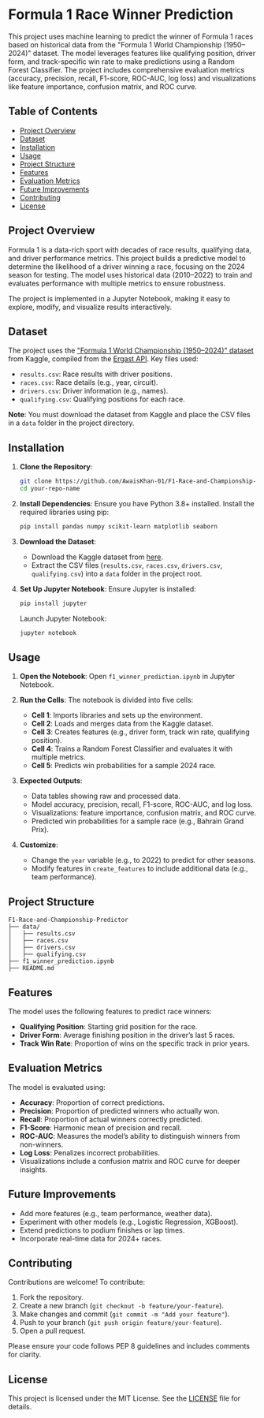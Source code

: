 # Formula 1 Race Winner Prediction

This project uses machine learning to predict the winner of Formula 1 races based on historical data from the "Formula 1 World Championship (1950–2024)" dataset. The model leverages features like qualifying position, driver form, and track-specific win rate to make predictions using a Random Forest Classifier. The project includes comprehensive evaluation metrics (accuracy, precision, recall, F1-score, ROC-AUC, log loss) and visualizations like feature importance, confusion matrix, and ROC curve.

## Table of Contents
- [Project Overview](#project-overview)
- [Dataset](#dataset)
- [Installation](#installation)
- [Usage](#usage)
- [Project Structure](#project-structure)
- [Features](#features)
- [Evaluation Metrics](#evaluation-metrics)
- [Future Improvements](#future-improvements)
- [Contributing](#contributing)
- [License](#license)

## Project Overview
Formula 1 is a data-rich sport with decades of race results, qualifying data, and driver performance metrics. This project builds a predictive model to determine the likelihood of a driver winning a race, focusing on the 2024 season for testing. The model uses historical data (2010–2022) to train and evaluates performance with multiple metrics to ensure robustness.

The project is implemented in a Jupyter Notebook, making it easy to explore, modify, and visualize results interactively.

## Dataset
The project uses the ["Formula 1 World Championship (1950–2024)" dataset](https://www.kaggle.com/datasets/rohanrao/formula-1-world-championship-1950-2020) from Kaggle, compiled from the [Ergast API](http://ergast.com/mrd/). Key files used:
- `results.csv`: Race results with driver positions.
- `races.csv`: Race details (e.g., year, circuit).
- `drivers.csv`: Driver information (e.g., names).
- `qualifying.csv`: Qualifying positions for each race.

**Note**: You must download the dataset from Kaggle and place the CSV files in a `data` folder in the project directory.

## Installation
1. **Clone the Repository**:
   ```bash
   git clone https://github.com/AwaisKhan-01/F1-Race-and-Championship-Predictor.git
   cd your-repo-name
   ```

2. **Install Dependencies**:
   Ensure you have Python 3.8+ installed. Install the required libraries using pip:
   ```bash
   pip install pandas numpy scikit-learn matplotlib seaborn
   ```

3. **Download the Dataset**:
   - Download the Kaggle dataset from [here](https://www.kaggle.com/datasets/rohanrao/formula-1-world-championship-1950-2020).
   - Extract the CSV files (`results.csv`, `races.csv`, `drivers.csv`, `qualifying.csv`) into a `data` folder in the project root.

4. **Set Up Jupyter Notebook**:
   Ensure Jupyter is installed:
   ```bash
   pip install jupyter
   ```
   Launch Jupyter Notebook:
   ```bash
   jupyter notebook
   ```

## Usage
1. **Open the Notebook**:
   Open `f1_winner_prediction.ipynb` in Jupyter Notebook.

2. **Run the Cells**:
   The notebook is divided into five cells:
   - **Cell 1**: Imports libraries and sets up the environment.
   - **Cell 2**: Loads and merges data from the Kaggle dataset.
   - **Cell 3**: Creates features (e.g., driver form, track win rate, qualifying position).
   - **Cell 4**: Trains a Random Forest Classifier and evaluates it with multiple metrics.
   - **Cell 5**: Predicts win probabilities for a sample 2024 race.

3. **Expected Outputs**:
   - Data tables showing raw and processed data.
   - Model accuracy, precision, recall, F1-score, ROC-AUC, and log loss.
   - Visualizations: feature importance, confusion matrix, and ROC curve.
   - Predicted win probabilities for a sample race (e.g., Bahrain Grand Prix).

4. **Customize**:
   - Change the `year` variable (e.g., to 2022) to predict for other seasons.
   - Modify features in `create_features` to include additional data (e.g., team performance).

## Project Structure
```
F1-Race-and-Championship-Predictor
├── data/
│   ├── results.csv
│   ├── races.csv
│   ├── drivers.csv
│   ├── qualifying.csv
├── f1_winner_prediction.ipynb
├── README.md
```

## Features
The model uses the following features to predict race winners:
- **Qualifying Position**: Starting grid position for the race.
- **Driver Form**: Average finishing position in the driver’s last 5 races.
- **Track Win Rate**: Proportion of wins on the specific track in prior years.

## Evaluation Metrics
The model is evaluated using:
- **Accuracy**: Proportion of correct predictions.
- **Precision**: Proportion of predicted winners who actually won.
- **Recall**: Proportion of actual winners correctly predicted.
- **F1-Score**: Harmonic mean of precision and recall.
- **ROC-AUC**: Measures the model’s ability to distinguish winners from non-winners.
- **Log Loss**: Penalizes incorrect probabilities.
- Visualizations include a confusion matrix and ROC curve for deeper insights.

## Future Improvements
- Add more features (e.g., team performance, weather data).
- Experiment with other models (e.g., Logistic Regression, XGBoost).
- Extend predictions to podium finishes or lap times.
- Incorporate real-time data for 2024+ races.

## Contributing
Contributions are welcome! To contribute:
1. Fork the repository.
2. Create a new branch (`git checkout -b feature/your-feature`).
3. Make changes and commit (`git commit -m "Add your feature"`).
4. Push to your branch (`git push origin feature/your-feature`).
5. Open a pull request.

Please ensure your code follows PEP 8 guidelines and includes comments for clarity.

## License
This project is licensed under the MIT License. See the [LICENSE](LICENSE) file for details.
